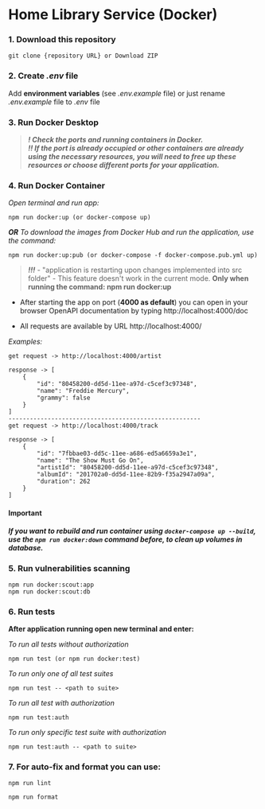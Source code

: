 # Home Library Service (Docker)

### 1. Download this repository

```
git clone {repository URL} or Download ZIP
```

### 2. Create _.env_ file 
Add **environment variables** (see _.env.example_ file) or just rename _.env.example_ file to _.env_ file

### 3. Run Docker Desktop

> _***! Check the ports and running containers in Docker.***_<br>
> _***!! If the port is already occupied or other containers are already using the necessary resources, you will need to free up these resources or choose different ports for your application.***_

### 4. Run Docker Container

_Open terminal and run app:_

```
npm run docker:up (or docker-compose up)
```

___OR___ _To download the images from Docker Hub and run the application, use the command:_

```
npm run docker:up:pub (or docker-compose -f docker-compose.pub.yml up)
```

> _***!!!***_ - "application is restarting upon changes implemented into src folder" - This feature doesn't work in the current mode. **Only when running the command: npm run docker:up**

-   After starting the app on port (**4000 as default**) you can open
    in your browser OpenAPI documentation by typing http://localhost:4000/doc

-   All requests are available by URL http://localhost:4000/

_Examples:_

```
get request -> http://localhost:4000/artist

response -> [
    {
        "id": "80458200-dd5d-11ee-a97d-c5cef3c97348",
        "name": "Freddie Mercury",
        "grammy": false
    }
]
------------------------------------------------------
get request -> http://localhost:4000/track

response -> [
    {
        "id": "7fbbae03-dd5c-11ee-a686-ed5a6659a3e1",
        "name": "The Show Must Go On",
        "artistId": "80458200-dd5d-11ee-a97d-c5cef3c97348",
        "albumId": "201702a0-dd5d-11ee-82b9-f35a2947a09a",
        "duration": 262
    }
]
```

#### Important
___If you want to rebuild and run container using `docker-compose up --build`, use the `npm run docker:down` command before, to clean up volumes in database.___

### 5. Run vulnerabilities scanning
```
npm run docker:scout:app
npm run docker:scout:db
```
### 6. Run tests

**After application running open new terminal and enter:**

_To run all tests without authorization_

```
npm run test (or npm run docker:test)
```

_To run only one of all test suites_

```
npm run test -- <path to suite>
```

_To run all test with authorization_

```
npm run test:auth
```

_To run only specific test suite with authorization_

```
npm run test:auth -- <path to suite>
```

### 7. For auto-fix and format you can use:

```
npm run lint
```

```
npm run format
```
